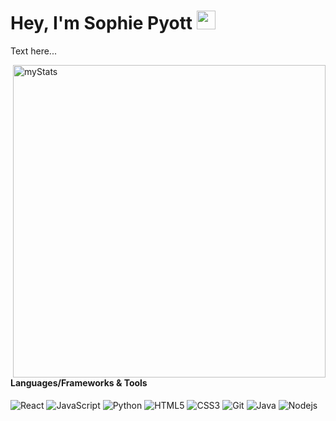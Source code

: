 # Hey, I'm Sophie Pyott <img src="https://raw.githubusercontent.com/MartinHeinz/MartinHeinz/master/wave.gif" width="30">

Text here...

<img align="right" src="https://github-readme-stats.vercel.app/api?username=sophiepyott&show_icons=true&theme=gotham" alt="myStats" width="500" mb="12px" />

#### Languages/Frameworks & Tools
![React](https://img.shields.io/badge/-React-black?style=flat-square&logo=react)
![JavaScript](https://img.shields.io/badge/-JavaScript-black?style=flat-square&logo=javascript)
![Python](https://img.shields.io/badge/-Python-black?style=flat-square&logo=Python)
![HTML5](https://img.shields.io/badge/-HTML5-black?style=flat-square&logo=html5)
![CSS3](https://img.shields.io/badge/-CSS3-black?style=flat-square&logo=css3)
![Git](https://img.shields.io/badge/-Git-black?style=flat-square&logo=git)
![Java](https://img.shields.io/badge/-Java-black?style=flat-square&logo=java)
![Nodejs](https://img.shields.io/badge/-Nodejs-black?style=flat-square&logo=Node.js)
